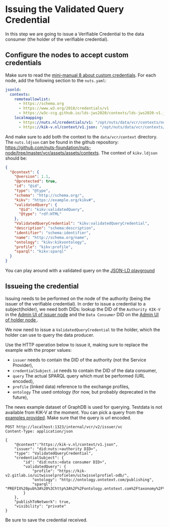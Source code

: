 # Issuing the Validated Query Credential

In this step we are going to issue a Verifiable Credential to the data consumer (the holder of the verifiable credential).

## Configure the nodes to accept custom credentials
Make sure to read the [mini-manual 8 about custom credentials](../mini-manuals/8-custom-credentials.md). For each node, add the following section to the `nuts.yaml`:
```yaml
jsonld:
  contexts:
    remoteallowlist:
      - https://schema.org
      - https://www.w3.org/2018/credentials/v1
      - https://w3c-ccg.github.io/lds-jws2020/contexts/lds-jws2020-v1.json
    localmapping:
      - https://nuts.nl/credentials/v1: "/opt/nuts/data/vcr/contexts/nuts.ldjson"
      - https://kik-v.nl/context/v1.json: "/opt/nuts/data/vcr/contexts/kikv.ldjson"
```

And make sure to add both the context to the `data/vcr/context` directory. The `nuts.ldjson` can be found in the github repository: https://github.com/nuts-foundation/nuts-node/tree/master/vcr/assets/assets/contexts. The context of `kikv.ldjson` should be:
```json
{
  "@context": {
    "@version": 1.1,
    "@protected": true,
    "id": "@id",
    "type": "@type",
    "schema": "http://schema.org/",
    "kikv": "https://example.org/kikv#",
    "validatedQuery": {
      "@id": "kikv:validatedQuery",
      "@type": "rdf:HTML"
    },
    "ValidatedQueryCredential": "kikv:validatedQueryCredential",
    "description": "schema:description",
    "identifier": "schema:identifier",
    "name": "http://schema.org/name",
    "ontology": "kikv:kikvontology",
    "profile": "kikv:profile",
    "sparql": "kikv:sparql"
  }
}
```

You can play around with a validated query on the [JSON-LD playground](https://tinyurl.com/yb9yqsmd)

## Issueing the credential
Issuing needs to be performed on the node of the authority (being the issuer of the verifiable credential).
In order to issue a credential to a subject(holder), we need both DIDs:
lookup the DID of the `Authority KIK-V` in the [Admin UI of issuer node](http://localhost:1303) and the `Data Consumer` DID on the 
[Admin UI of holder node ](http://localhost:2303).

We now need to issue a `ValidatedQueryCredential` to the holder, which the holder can use to query the data producer.

Use the HTTP operation below to issue it, making sure to replace the example with the proper values:

* `issuer` needs to contain the DID of the authority (not the Service Provider),
* `credentialSubject.id` needs to contain the DID of the data consumer,
* `query` The actual SPARQL query which must be performed (URL encoded),
* `profile` (linked data) reference to the exchange profiles,
* `ontology` The used ontology (for now, but probably deprecated in the future),

The news example dataset of GraphDB is used for querying. Testdata is not available from KIK-V at the moment.
You can pick a query from the [examples provided](./triplestore/data/queries.txt). Make sure that the query is url encoded.

```http request
POST http://localhost:1323/internal/vcr/v2/issuer/vc
Content-Type: application/json

{
    "@context":"https://kik-v.nl/context/v1.json",
    "issuer": "did:nuts:<authority DID>",
    "type": "ValidatedQueryCredential",
    "credentialSubject": {
        "id": "did:nuts:<data consumer DID>",
        "validatedQuery": {
            "profile": "https://kik-v2.gitlab.io/uitwisselprofielen/uitwisselprofiel-odb/",
            "ontology": "http://ontology.ontotext.com/publishing",
            "sparql": "PREFIX%20pub%3A%20%3Chttp%3A%2F%2Fontology.ontotext.com%2Ftaxonomy%2F%3E%0APREFIX%20publishing%3A%20%3Chttp%3A%2F%2Fontology.ontotext.com%2Fpublishing%23%3E%0ASELECT%20DISTINCT%20%3Fp%20%3FobjectLabel%20WHERE%20%7B%0A%20%20%20%20%3Chttp%3A%2F%2Fontology.ontotext.com%2Fresource%2Ftsk78dfdet4w%3E%20%3Fp%20%3Fo%20.%0A%20%20%20%20%7B%0A%20%20%20%20%20%20%20%20%3Fo%20pub%3AhasValue%20%3Fvalue%20.%0A%20%20%20%20%20%20%20%20%3Fvalue%20pub%3ApreferredLabel%20%3FobjectLabel%20.%0A%20%20%20%20%7D%20UNION%20%7B%0A%20%20%20%20%20%20%20%20%3Fo%20pub%3AhasValue%20%3FobjectLabel%20.%0A%20%20%20%20%20%20%20%20filter%20(isLiteral(%3FobjectLabel))%20.%0A%20%20%20%20%20%7D%0A%7D"
        }
    },
    "publishToNetwork": true,
    "visibility": "private"
}
```

Be sure to save the credential received.
